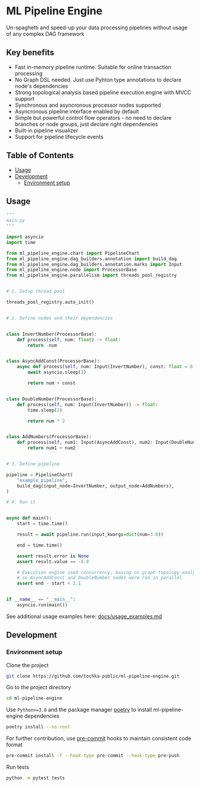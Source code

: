 # ML Pipeline Engine

Un-spaghetti and speed-up your data processing pipelines without usage of any complex DAG framework

## Key benefits

- Fast in-memory pipeline runtime. Suitable for online transaction processing
- No Graph DSL needed. Just use Pyhton type annotations to declare node's dependencies
- Strong topological analysis based pipeline execution engine with MVCC support
- Synchronous and asyncronous processor nodes supported
- Asyncronous pipeline interface enabled by default
- Simple but powerful control flow operators - no need to declare branches or node groups, just declare right dependencies
- Built-in pipeline visualizer
- Support for pipeline lifecycle events

## Table of Contents

- [Usage](#usage)
- [Development](#development)
    - [Environment setup](#environment-setup)


## Usage

```python
"""
main.py
"""

import asyncio
import time

from ml_pipeline_engine.chart import PipelineChart
from ml_pipeline_engine.dag_builders.annotation import build_dag
from ml_pipeline_engine.dag_builders.annotation.marks import Input
from ml_pipeline_engine.node import ProcessorBase
from ml_pipeline_engine.parallelism import threads_pool_registry


# 1. Setup thread pool

threads_pool_registry.auto_init()


# 2. Define nodes and their dependencies


class InvertNumber(ProcessorBase):
    def process(self, num: float) -> float:
        return -num


class AsyncAddConst(ProcessorBase):
    async def process(self, num: Input(InvertNumber), const: float = 0.2) -> float:
        await asyncio.sleep(2)

        return num + const


class DoubleNumber(ProcessorBase):
    def process(self, num: Input(InvertNumber)) -> float:
        time.sleep(2)

        return num * 2


class AddNumbers(ProcessorBase):
    def process(self, num1: Input(AsyncAddConst), num2: Input(DoubleNumber)) -> float:
        return num1 + num2


# 3. Define pipeline

pipeline = PipelineChart(
    "example_pipeline",
    build_dag(input_node=InvertNumber, output_node=AddNumbers),
)

# 4. Run it


async def main():
    start = time.time()

    result = await pipeline.run(input_kwargs=dict(num=3.0))

    end = time.time()

    assert result.error is None
    assert result.value == -8.8

    # Execution engine used concurrency, basing on graph topology analysis,
    # so AsyncAddConst and DoubleNumber nodes were ran in parallel
    assert end - start < 2.1


if __name__ == "__main__":
    asyncio.run(main())
```

See additional usage examples here: [docs/usage_examples.md](docs/usage_examples.md)

## Development

### Environment setup

Clone the project
```bash
git clone https://github.com/tochka-public/ml-pipeline-engine.git
```

Go to the project directory

```bash
cd ml-pipeline-engine
```

Use `Python>=3.8` and the package manager [poetry](https://python-poetry.org/docs/#installing-manually) to install ml-pipeline-engine dependencies

```bash
poetry install --no-root
```

For further contribution, use [pre-commit](https://pre-commit.com/#intro) hooks to maintain consistent code format

```bash
pre-commit install -f --hook-type pre-commit --hook-type pre-push
```

Run tests
```bash
python -m pytest tests
```
